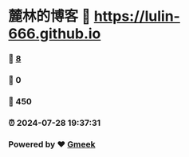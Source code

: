 # 麓林的博客 :link: https://lulin-666.github.io 
### :page_facing_up: [8](https://lulin-666.github.io/tag.html) 
### :speech_balloon: 0 
### :hibiscus: 450 
### :alarm_clock: 2024-07-28 19:37:31 
### Powered by :heart: [Gmeek](https://github.com/Meekdai/Gmeek)
